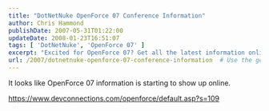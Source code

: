 ```yaml
---
title: "DotNetNuke OpenForce 07 Conference Information"
author: Chris Hammond
publishDate: 2007-05-31T01:22:00
updateDate: 2008-01-23T16:51:07
tags: [ 'DotNetNuke', 'OpenForce 07' ]
excerpt: "Excited for OpenForce 07? Get all the latest information online now! Stay informed for this upcoming event at DevConnections. #OpenForce07 #DevConnections"
url: /2007/dotnetnuke-openforce-07-conference-information  # Use the generated URL with year
---
```

<P>It looks like OpenForce 07 information is starting to show up online.</P> <P><A href="https://www.devconnections.com/openforce/default.asp?s=109">https://www.devconnections.com/openforce/default.asp?s=109</A></P> <P mce_keep="true">&nbsp;</P> <P mce_keep="true">&nbsp;</P>

